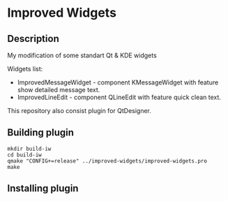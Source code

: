 # Improved Widgets

## Description

My modification of some standart Qt &amp; KDE widgets

Widgets list:

* ImprovedMessageWidget - component KMessageWidget with feature show detailed message text.
* ImprovedLineEdit - component QLineEdit with feature quick clean text.

This repository also consist plugin for QtDesigner.

## Building plugin

```git clone https://github.com/gudkov-konstantin/improved-widgets.git
mkdir build-iw
cd build-iw
qmake "CONFIG+=release" ../improved-widgets/improved-widgets.pro
make
```

## Installing plugin

```cp libimprovedwidgetsplugin.so %QT_DIR%/qtbase/plugins/designer
```

